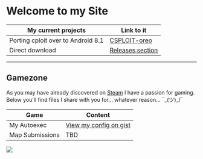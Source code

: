 # Welcome to my Site

My current projects | Link to it
--------------------|----------
Porting cploit over to Android 8.1 | [CSPLOIT-oreo](https://github.com/daerich/csploit-oreo)
Direct download | [Releases section](https://github.com/daerich/csploit-oreo/releases/tag/v1.6.6-rc.2-UNOFFICAL)
--------------------------------

## Gamezone
As you may have already discovered on  [Steam](https://steamcommunity.com/id/daerich) I have a passion for gaming.
Below you'll find files I share with you for... whatever reason...  ¯\_(ツ)_/¯

Game| Content
--------------|-----------
My Autoexec|[View my config on gist](https://gist.github.com/daerich/162a0eff39fe435519b849eff4faf212)
Map Submissions|TBD



[<img src="https://badges.steamprofile.com/profile/default/steam/76561198122078540.png">](https://steamcommunity.com/id/daerich)
